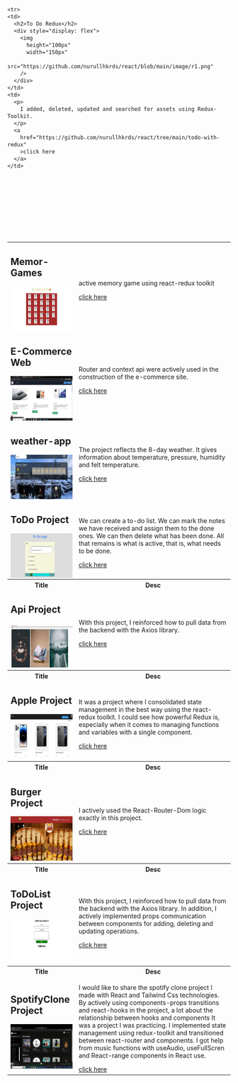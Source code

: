 <table>

  <tr>
    <td>
      <h2>Memor-Games</h2>
      <div style="display: flex">
        <img
          height="100px"
          width="150px"
          src="https://github.com/nurullhkrds/react/blob/main/image/m1.png"
        />
      </div>
    </td>
    <td>
      <p>
        active memory game using react-redux toolkit
      </p>
      <a
        href="https://github.com/nurullhkrds/react/tree/main/games-cardd"
        >click here
      </a>
    </td>
  </tr>

    <tr>
    <td>
      <h2>To Do Redux</h2>
      <div style="display: flex">
        <img
          height="100px"
          width="150px"
          src="https://github.com/nurullhkrds/react/blob/main/image/r1.png"
        />
      </div>
    </td>
    <td>
      <p>
        I added, deleted, updated and searched for assets using Redux-Toolkit.
      </p>
      <a
        href="https://github.com/nurullhkrds/react/tree/main/todo-with-redux"
        >click here
      </a>
    </td>
  </tr>
  <br />
  <tr>
    <td>
      <h2>E-Commerce Web</h2>
      <div style="display: flex">
        <img
          height="100px"
          width="150px"
          src="https://github.com/nurullhkrds/react/blob/main/image/11.png"
        />
      </div>
    </td>
    <td>
      <p>
        Router and context api were actively used in the construction of the
        e-commerce site.
      </p>
      <a
        href="https://github.com/nurullhkrds/react/tree/main/virtual-shop/client/virtual-shop"
        >click here
      </a>
    </td>
  </tr>
  <br />

  <tr>
    <td>
      <h2>weather-app</h2>
      <div style="display: flex">
        <img
          height="100px"
          width="150px"
          src="https://github.com/nurullhkrds/react/blob/main/image/w1.png"
        />
      </div>
    </td>
    <td>
      <p>
        The project reflects the 8-day weather. It gives information about
        temperature, pressure, humidity and felt temperature.
      </p>
      <a href="https://github.com/nurullhkrds/react/tree/main/weather-app"
        >click here
      </a>
    </td>
  </tr>
  <br />

  <tr>
    <td>
      <h2>ToDo Project</h2>
      <div style="display: flex">
        <img
          height="100px"
          width="150px"
          src="https://github.com/nurullhkrds/react/blob/main/image/1.png"
        />
      </div>
    </td>
    <td>
      <p>
        We can create a to-do list. We can mark the notes we have received and
        assign them to the done ones. We can then delete what has been done. All
        that remains is what is active, that is, what needs to be done.
      </p>
      <a href="https://github.com/nurullhkrds/react/tree/main/my-app"
        >click here
      </a>
    </td>
  </tr>
  <br />
  <tr>
    <th>Title</th>
    <th>Desc</th>
  </tr>

  <tr>
    <td>
      <h2>Api Project</h2>
      <img height="100px" width="150px" src="./image/api1.png" />
    </td>
    <td>
      <p>
        With this project, I reinforced how to pull data from the backend with
        the Axios library.
      </p>
      <a href="https://github.com/nurullhkrds/react/tree/main/api"
        >click here
      </a>
    </td>
  </tr>
  <br />
  <tr>
    <th>Title</th>
    <th>Desc</th>
  </tr>
  <tr>
    <td>
      <h2>Apple Project</h2>
      <img height="100px" width="150px" src="./image/apple1.png" />
    </td>
    <td>
      <p>
        It was a project where I consolidated state management in the best way
        using the react-redux toolkit. I could see how powerful Redux is,
        especially when it comes to managing functions and variables with a
        single component.
      </p>
      <a href="https://github.com/nurullhkrds/react/tree/main/apple"
        >click here
      </a>
    </td>
  </tr>
  <br />
  <tr>
    <th>Title</th>
    <th>Desc</th>
  </tr>
  <tr>
    <td>
      <h2>Burger Project</h2>
      <img height="100px" width="150px" src="./image/burger1.png" />
    </td>
    <td>
      <p>I actively used the React-Router-Dom logic exactly in this project.</p>
      <a href="https://github.com/nurullhkrds/react/tree/main/hamburger"
        >click here
      </a>
    </td>
  </tr>
  <br />
  <tr>
    <th>Title</th>
    <th>Desc</th>
  </tr>
  <tr>
    <td>
      <h2>ToDoList Project</h2>
      <img height="100px" width="150px" src="./image/sample1.png" />
    </td>
    <td>
      <p>
        With this project, I reinforced how to pull data from the backend with
        the Axios library. In addition, I actively implemented props
        communication between components for adding, deleting and updating
        operations.
      </p>
      <a href="https://github.com/nurullhkrds/react/tree/main/contextApi"
        >click here
      </a>
    </td>
  </tr>
  <br />
  <tr>
    <th>Title</th>
    <th>Desc</th>
  </tr>
  <tr>
    <td>
      <h2>SpotifyClone Project</h2>
      <img height="100px" width="150px" src="./image/spotifyclone.png" />
    </td>
    <td>
      <p>
        I would like to share the spotify clone project I made with React and
        Tailwind Css technologies. By actively using components-props
        transitions and react-hooks in the project, a lot about the relationship
        between hooks and components It was a project I was practicing. I
        implemented state management using redux-toolkit and transitioned
        between react-router and components. I got help from music functions
        with useAudio, useFullScren and React-range components in React use.
      </p>
      <a href="https://github.com/nurullhkrds/react/tree/main/spotifyclone"
        >click here
      </a>
    </td>
  </tr>
</table>
